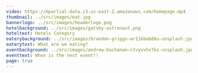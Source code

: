 ```yaml
---
video: https://mpartial-data.s3.us-east-2.amazonaws.com/homepage.mp4
thumbnail: ../src/images/eat.jpg
bannerlogo: ../src/images/headerlogo.png
hotelbackground: ../src/images/gatsby-astronaut.png
hoteltext: Hotels Category
eaterybackground: ../src/images/brandon-griggs-wr11kbab86u-unsplash.jpg
eaterytext: What are we eating?
eventbackground: ../src/images/andrew-buchanan-ctvyvvhv7ks-unsplash.jpg
eventtext: When is the next event!!
page: true
---
```

